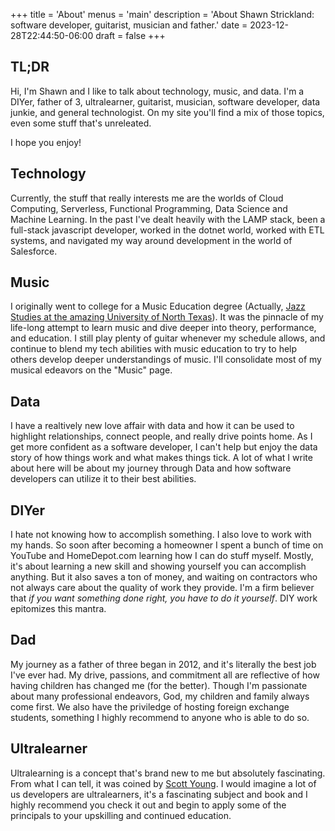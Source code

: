 +++
title = 'About'
menus = 'main'
description = 'About Shawn Strickland: software developer, guitarist, musician and father.'
date = 2023-12-28T22:44:50-06:00
draft = false
+++

## TL;DR
Hi, I'm Shawn and I like to talk about technology, music, and data. I'm a DIYer,
father of 3, ultralearner, guitarist, musician, software developer, data junkie,
and general technologist. On my site you'll find a mix of those topics, even some stuff that's unreleated.

I hope you enjoy!

## Technology
Currently, the stuff that really interests me are the worlds of Cloud Computing, Serverless, Functional Programming, Data Science and
Machine Learning. In the past I've dealt heavily with the LAMP stack, been a full-stack javascript developer, worked in the dotnet world, worked with ETL systems,
and navigated my way around development in the world of Salesforce.

## Music
I originally went to college for a Music Education degree (Actually, [Jazz Studies at the amazing University of North Texas](https://music.unt.edu)).
It was the pinnacle of my life-long attempt to learn music and dive deeper into theory, performance, and education. I
still play plenty of guitar whenever my schedule allows, and continue to blend my tech abilities with music education to try
to help others develop deeper understandings of music. I'll consolidate most of my musical edeavors on the "Music" page.

## Data
I have a realtively new love affair with data and how it can be used to highlight relationships, connect people, and really drive
points home. As I get more confident as a software developer, I can't help but enjoy the data story of how things work and what
makes things tick. A lot of what I write about here will be about my journey through Data and how software developers can
utilize it to their best abilities.

## DIYer
I hate not knowing how to accomplish something. I also love to work with my hands. So soon after becoming a homeowner I
spent a bunch of time on YouTube and HomeDepot.com learning how I can do stuff myself. Mostly, it's about learning a new skill
and showing yourself you can accomplish anything. But it also saves a ton of money, and waiting on contractors who
not always care about the quality of work they provide. I'm a firm believer that *if you want something done right, you have to do
it yourself*. DIY work epitomizes this mantra.

## Dad
My journey as a father of three began in 2012, and it's literally the best job I've ever had. My drive, passions, and commitment all
are reflective of how having children has changed me (for the better). Though I'm passionate about many professional endeavors,
God, my children and family always come first. We also have the priviledge of hosting foreign exchange students, something I highly recommend
to anyone who is able to do so.

## Ultralearner
Ultralearning is a concept that's brand new to me but absolutely fascinating. From what I can tell, it was coined by
[Scott Young](https://www.scotthyoung.com/blog/ultralearning/). I would imagine a lot of us developers are ultralearners,
it's a fascinating subject and book and I highly recommend you check it out and begin to apply some of the principals to your
upskilling and continued education.
